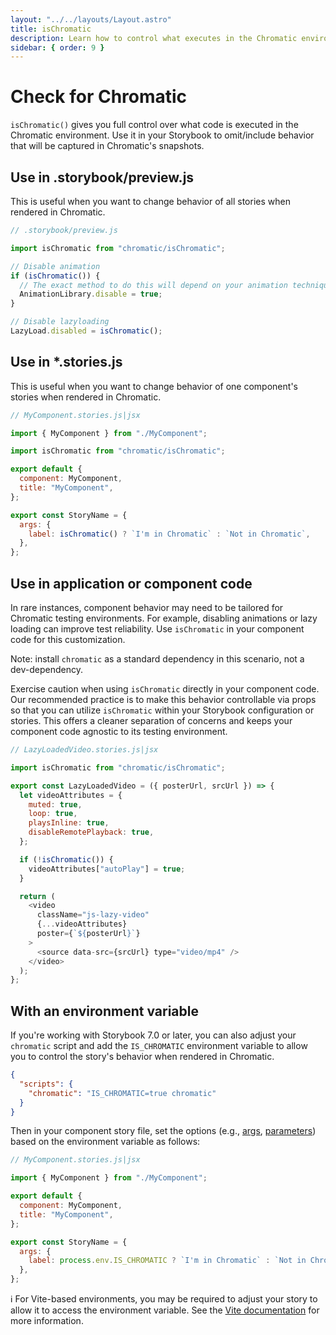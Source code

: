 ```yaml
---
layout: "../../layouts/Layout.astro"
title: isChromatic
description: Learn how to control what executes in the Chromatic environment
sidebar: { order: 9 }
---
```


# Check for Chromatic

`isChromatic()` gives you full control over what code is executed in the Chromatic environment. Use it in your Storybook to omit/include behavior that will be captured in Chromatic's snapshots.

## Use in .storybook/preview.js

This is useful when you want to change behavior of all stories when rendered in Chromatic.

```js
// .storybook/preview.js

import isChromatic from "chromatic/isChromatic";

// Disable animation
if (isChromatic()) {
  // The exact method to do this will depend on your animation techniques.
  AnimationLibrary.disable = true;
}

// Disable lazyloading
LazyLoad.disabled = isChromatic();
```

## Use in \*.stories.js

This is useful when you want to change behavior of one component's stories when rendered in Chromatic.

```js
// MyComponent.stories.js|jsx

import { MyComponent } from "./MyComponent";

import isChromatic from "chromatic/isChromatic";

export default {
  component: MyComponent,
  title: "MyComponent",
};

export const StoryName = {
  args: {
    label: isChromatic() ? `I'm in Chromatic` : `Not in Chromatic`,
  },
};
```

## Use in application or component code

In rare instances, component behavior may need to be tailored for Chromatic testing environments. For example, disabling animations or lazy loading can improve test reliability. Use `isChromatic` in your component code for this customization.

Note: install `chromatic` as a standard dependency in this scenario, not a dev-dependency.

Exercise caution when using `isChromatic` directly in your component code. Our recommended practice is to make this behavior controllable via props so that you can utilize `isChromatic` within your Storybook configuration or stories. This offers a cleaner separation of concerns and keeps your component code agnostic to its testing environment.

```js
// LazyLoadedVideo.stories.js|jsx

import isChromatic from "chromatic/isChromatic";

export const LazyLoadedVideo = ({ posterUrl, srcUrl }) => {
  let videoAttributes = {
    muted: true,
    loop: true,
    playsInline: true,
    disableRemotePlayback: true,
  };

  if (!isChromatic()) {
    videoAttributes["autoPlay"] = true;
  }

  return (
    <video
      className="js-lazy-video"
      {...videoAttributes}
      poster={`${posterUrl}`}
    >
      <source data-src={srcUrl} type="video/mp4" />
    </video>
  );
};
```

## With an environment variable

If you're working with Storybook 7.0 or later, you can also adjust your `chromatic` script and add the `IS_CHROMATIC` environment variable to allow you to control the story's behavior when rendered in Chromatic.

```json
{
  "scripts": {
    "chromatic": "IS_CHROMATIC=true chromatic"
  }
}
```

Then in your component story file, set the options (e.g., [args](https://storybook.js.org/docs/react/writing-stories/args), [parameters](https://storybook.js.org/docs/react/writing-stories/parameters)) based on the environment variable as follows:

```js
// MyComponent.stories.js|jsx

import { MyComponent } from "./MyComponent";

export default {
  component: MyComponent,
  title: "MyComponent",
};

export const StoryName = {
  args: {
    label: process.env.IS_CHROMATIC ? `I'm in Chromatic` : `Not in Chromatic`,
  },
};
```

<div class="aside">

ℹ️ For Vite-based environments, you may be required to adjust your story to allow it to access the environment variable. See the [Vite documentation](https://vitejs.dev/guide/env-and-mode.html) for more information.

</div>
